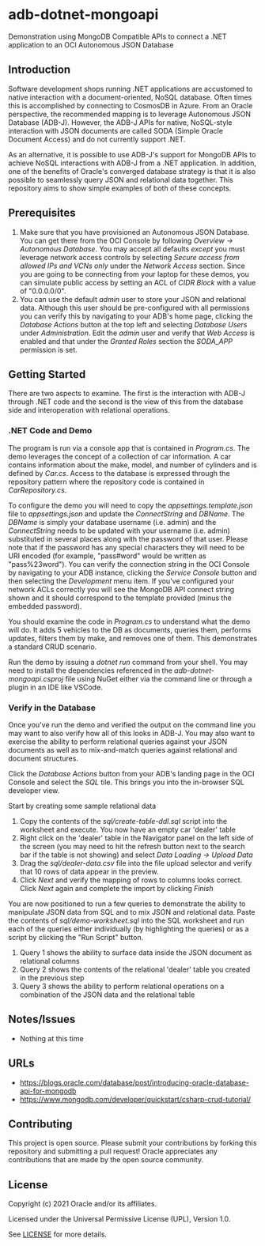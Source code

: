# adb-dotnet-mongoapi
Demonstration using MongoDB Compatible APIs to connect a .NET application to an OCI Autonomous JSON Database

## Introduction
Software development shops running .NET applications are accustomed to native interaction with a document-oriented, NoSQL database.  Often times this is accomplished by connecting to CosmosDB in Azure.  From an Oracle perspective, the recommended mapping is to leverage Autonomous JSON Database (ADB-J).  However, the ADB-J APIs for native, NoSQL-style interaction with JSON documents are called SODA (Simple Oracle Document Access) and do not currently support .NET.

As an alternative, it is possible to use ADB-J's support for MongoDB APIs to achieve NoSQL interactions with ADB-J from a .NET application.  In addition, one of the benefits of Oracle's converged database strategy is that it is also possible to seamlessly query JSON and relational data together.  This repository aims to show simple examples of both of these concepts.

## Prerequisites
1. Make sure that you have provisioned an Autonomous JSON Database.  You can get there from the OCI Console by following *Overview ->
Autonomous Database*.  You may accept all defaults *except* you must leverage network access controls by selecting *Secure access from allowed IPs and VCNs only* under the *Network Access* section.  Since you are going to be connecting from your laptop for these demos, you can simulate public access by setting an ACL of *CIDR Block* with a value of "0.0.0.0/0".
1. You can use the default *admin* user to store your JSON and relational data.  Although this user should be pre-configured with all permissions you can verify this by navigating to your ADB's home page, clicking the *Database Actions* button at the top left and selecting *Database Users* under *Administration*.  Edit the *admin* user and verify that *Web Access* is enabled and that under the *Granted Roles* section the *SODA_APP* permission is set.

## Getting Started
There are two aspects to examine.  The first is the interaction with ADB-J through .NET code and the second is the view of this from the database side and interoperation with relational operations.

### .NET Code and Demo
The program is run via a console app that is contained in *Program.cs*.  The demo leverages the concept of a collection of car information.  A car contains information about the make, model, and number of cylinders and is defined by *Car.cs*.  Access to the database is expressed through the repository pattern where the repository code is contained in *CarRepository.cs*.

To configure the demo you will need to copy the *appsettings.template.json* file to *appsettings.json* and update the *ConnectString* and *DBName*.  The *DBName* is simply your database username (i.e. admin) and the *ConnectString* needs to be updated with your username (i.e. admin) substituted in several places along with the password of that user.  Please note that if the password has any special characters they will need to be URI encoded (for example, "pass#word" would be written as "pass%23word").  You can verify the connection string in the OCI Console by navigating to your ADB instance, clicking the *Service Console* button and then selecting the *Development* menu item.  If you've configured your network ACLs correctly you will see the MongoDB API connect string shown and it should correspond to the template provided (minus the embedded password).

You should examine the code in *Program.cs* to understand what the demo will do.  It adds 5 vehicles to the DB as documents, queries them, performs updates, filters them by make, and removes one of them.  This demonstrates a standard CRUD scenario.  

Run the demo by issuing a *dotnet run* command from your shell.  You may need to install the dependencies referenced in the *adb-dotnet-mongoapi.csproj* file using NuGet either via the command line or through a plugin in an IDE like VSCode.

### Verify in the Database
Once you've run the demo and verified the output on the command line you may want to also verify how all of this looks in ADB-J.  You may also want to exercise the ability to perform relational queries against your JSON documents as well as to mix-and-match queries against relational and document structures.

Click the *Database Actions* button from your ADB's landing page in the OCI Console and select the *SQL* tile.  This brings you into the in-browser SQL developer view.

Start by creating some sample relational data
1. Copy the contents of the *sql/create-table-ddl.sql* script into the worksheet and execute.  You now have an empty car 'dealer' table
1. Right click on the 'dealer' table in the Navigator panel on the left side of the screen (you may need to hit the refresh button next to the search bar if the table is not showing) and select *Data Loading -> Upload Data*
1. Drag the *sql/dealer-data.csv* file into the file upload selector and verify that 10 rows of data appear in the preview.
1. Click *Next* and verify the mapping of rows to columns looks correct.  Click *Next* again and complete the import by clicking *Finish*

You are now positioned to run a few queries to demonstrate the ability to manipulate JSON data from SQL and to mix JSON and relational data.  Paste the contents of *sql/demo-worksheet.sql* into the SQL worksheet and run each of the queries either individually (by highlighting the queries) or as a script by clicking the "Run Script" button.
1. Query 1 shows the ability to surface data inside the JSON document as relational columns
1. Query 2 shows the contents of the relational 'dealer' table you created in the previous step
1. Query 3 shows the ability to perform relational operations on a combination of the JSON data and the relational table


## Notes/Issues
* Nothing at this time

## URLs
* https://blogs.oracle.com/database/post/introducing-oracle-database-api-for-mongodb
* https://www.mongodb.com/developer/quickstart/csharp-crud-tutorial/


## Contributing
This project is open source.  Please submit your contributions by forking this repository and submitting a pull request!  Oracle appreciates any contributions that are made by the open source community.

## License
Copyright (c) 2021 Oracle and/or its affiliates.

Licensed under the Universal Permissive License (UPL), Version 1.0.

See [LICENSE](LICENSE) for more details.